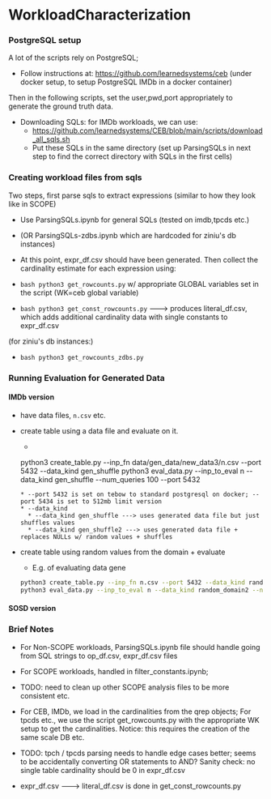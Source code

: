 # WorkloadCharacterization

### PostgreSQL setup

A lot of the scripts rely on PostgreSQL;

* Follow instructions at: https://github.com/learnedsystems/ceb (under docker
setup, to setup PostgreSQL IMDb in a docker container)

Then in the following scripts, set the user,pwd,port appropriately to generate
the ground truth data.

* Downloading SQLs: for IMDb workloads, we can use:
  * https://github.com/learnedsystems/CEB/blob/main/scripts/download_all_sqls.sh
  * Put these SQLs in the same directory (set up ParsingSQLs in next step to
      find the correct directory with SQLs in the first cells)

### Creating workload files from sqls

Two steps, first parse sqls to extract expressions (similar to how they look
    like in SCOPE)

* Use ParsingSQLs.ipynb for general SQLs (tested on imdb,tpcds etc.)

* (OR ParsingSQLs-zdbs.ipynb which are hardcoded for ziniu's db instances)

* At this point, expr\_df.csv should have been generated. Then collect the
cardinality estimate for each expression using:

* ```bash python3 get_rowcounts.py``` w/ appropriate GLOBAL variables set in
the script (WK=ceb global variable)
* ```bash python3 get_const_rowcounts.py``` ---> produces literal\_df.csv,
  which adds additional cardinality data with single constants to expr\_df.csv

(for ziniu's db instances:)
* ```bash python3 get_rowcounts_zdbs.py```


### Running Evaluation for Generated Data


#### IMDb version

* have data files, `n.csv` etc.
* create table using a data file and evaluate on it.
  * ```bash
  python3 create_table.py --inp_fn data/gen_data/new_data3/n.csv --port 5432 --data_kind gen_shuffle
  python3 eval_data.py --inp_to_eval n --data_kind gen_shuffle --num_queries 100 --port 5432
  ```
  * --port 5432 is set on tebow to standard postgresql on docker; --port 5434 is set to 512mb limit version
  * --data_kind
    * --data_kind gen_shuffle ---> uses generated data file but just shuffles values
    * --data_kind gen_shuffle2 ---> uses generated data file + replaces NULLs w/ random values + shuffles

* create table using random values from the domain + evaluate

  * E.g. of evaluating data gene
  ```bash
  python3 create_table.py --inp_fn n.csv --port 5432 --data_kind random_domain2
  python3 eval_data.py --inp_to_eval n --data_kind random_domain2 --num_queries 100 --port 5432
  ```

#### SOSD version

### Brief Notes

* For Non-SCOPE workloads, ParsingSQLs.ipynb file should handle going from SQL
strings to op\_df.csv, expr\_df.csv files
* For SCOPE workloads, handled in filter\_constants.ipynb;
* TODO: need to clean up other SCOPE analysis files to be more consistent etc.

* For CEB, IMDb, we load in the cardinalities from the qrep objects; For tpcds
etc., we use the script get\_rowcounts.py with the appropriate WK setup to get
the cardinalities. Notice: this requires the creation of the same scale DB etc.
* TODO: tpch / tpcds parsing needs to handle edge cases better; seems to be
accidentally converting OR statements to AND? Sanity check: no single table cardinality should be 0 in expr\_df.csv

* expr\_df.csv ---> literal\_df.csv is done in get\_const\_rowcounts.py
